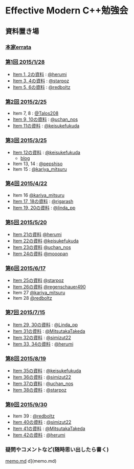 # Effective Modern C++勉強会


## 資料置き場

### [本家errata](http://www.aristeia.com/BookErrata/emc++-errata.html)

### [第1回 2015/1/28](https://atnd.org/events/60511)

* [Item 1, 2の資料](http://www.slideshare.net/herumi/template-44013078) : [@herumi](https://twitter.com/herumi)
* [Item 3, 4の資料](http://www.slideshare.net/starpos/effective-modern-c-1-item34) : [@starpoz](https://twitter.com/starpoz)
* [Item 5, 6の資料](http://www.slideshare.net/taka111/emcpp0506) : [@redboltz](https://twitter.com/redboltz)

### [第2回 2015/2/25](https://atnd.org/events/62014)

* Item 7, 8 : [@Talos208](https://twitter.com/Talos208)
* [Item 9, 10の資料](http://www.slideshare.net/uchan_nos/effective-modern-c-2pptx) : [@uchan_nos](https://twitter.com/uchan_nos)
* [Item 11の資料](http://www.slideshare.net/KeisukeFukuda/effective-modern-c2-item1011) : [@keisukefukuda](https://twitter.com/keisukefukuda)

### [第3回 2015/3/25](https://atnd.org/events/63259)

* [Item 12の資料](http://www.slideshare.net/KeisukeFukuda/effective-modern-c-3) : [@keisukefukuda](https://twitter.com/keisukefukuda)
    - [blog](http://freak-da.hatenablog.com/entries/2015/03/26)
* Item 13, 14 : [@pepshiso](https://twitter.com/pepshiso)
* Item 15 : [@kariya_mitsuru](https://twitter.com/kariya_mitsuru)

### [第4回 2015/4/22](https://atnd.org/events/64371)

* Item 16 [@kariya_mitsuru](https://twitter.com/kariya_mitsuru)
* [Item 17, 18の資料](http://www.slideshare.net/rigarash/effective-modern-c4-item-17-18) : [@rigarash](https://twitter.com/rigarash)
* [Item 19, 20の資料](https://speakerdeck.com/rhysd/effective-modern-c-plus-plus-item19-item20) : [@linda_pp](https://twitter.com/linda_pp)

### [第5回 2015/5/20](https://atnd.org/events/65442)

* [Item 21の資料](http://www.slideshare.net/herumi/emcjp-item21) [@herumi](https://twitter.com/herumi)
* [Item 22の資料](http://www.slideshare.net/KeisukeFukuda/effective-modern-c-item-22) [@keisukefukuda](https://twitter.com/keisukefukuda)
* [Item 23の資料](http://www.slideshare.net/uchan_nos/effective-modern-c-5) [@uchan_nos](https://twitter.com/uchan_nos)
* [Item 24の資料](http://www.slideshare.net/mooopan/emc24) [@mooopan](https://twitter.com/mooopan)

### [第6回 2015/6/17](https://atnd.org/events/66415)

* [Item 25の資料](http://www.slideshare.net/starpos/effective-modern-c-6-item25) [@starpoz](https://twitter.com/starpoz)
* [Item 26の資料](http://www.slideshare.net/barfoo102/emc-26) [@regenschauer490](https://twitter.com/regenschauer490)
* Item 27 [@kariya_mitsuru](https://twitter.com/kariya_mitsuru)
* Item 28 [@redboltz](https://twitter.com/redboltz)

### [第7回 2015/7/15](https://atnd.org/events/67443)

* [Item 29, 30の資料](https://speakerdeck.com/rhysd/effective-modern-c-plus-plus-du-shu-hui-item29-item30) : [@Linda_pp](https://twitter.com/Linda_pp)
* [Item 31の資料](http://www.slideshare.net/mitsutaka_takeda/emcpp-item31) : [@MitsutakaTakeda](https://twitter.com/MitsutakaTakeda)
* [Item 32の資料](http://www.slideshare.net/simizut22/emc-chapter32) : [@simizut22](https://twitter.com/simizut22)
* [Item 33, 34の資料](http://www.slideshare.net/herumi/emcjp-item3334) : [@herumi](https://twitter.com/herumi)

### [第8回 2015/8/19](https://atnd.org/events/68406)

* [Item 35の資料](http://www.slideshare.net/KeisukeFukuda/effective-modern-c-item-35) : [@keisukefukuda](https://twitter.com/keisukefukuda)
* [Item 36の資料](http://www.slideshare.net/simizut22/effective-modern-cchapeter36) : [@simizut22](https://twitter.com/simizut22)
* [Item 37の資料](http://www.slideshare.net/uchan_nos/effective-modern-c-8 ) : [@uchan_nos](https://twitter.com/uchan_nos)
* [Item 38の資料](http://www.slideshare.net/starpos/effective-modern-c-8-item38) : [@starpoz](https://twitter.com/starpoz)

### [第9回 2015/9/30](https://atnd.org/events/69460)

* Item 39 : [@redboltz](https://twitter.com/redboltz)
* [Item 40の資料](http://www.slideshare.net/simizut22/effective-modernc9) : [@simizut22](https://twitter.com/simizut22)
* [Item 41の資料](http://www.slideshare.net/mitsutaka_takeda/emcpp-item41) : [@MitsutakaTakeda](https://twitter.com/MitsutakaTakeda)
* [Item 42の資料](http://www.slideshare.net/herumi/emcjp-item-42) : [@herumi](https://twitter.com/herumi)

### 疑問やコメントなど(随時思い出したら書く)

[memo.md](memo.md)
d](memo.md)
